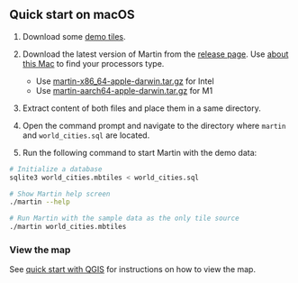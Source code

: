 ## Quick start on macOS

1. Download some [demo tiles](https://github.com/maplibre/martin/raw/main/tests/fixtures/mbtiles/world_cities.sql).

2. Download the latest version of Martin from
   the [release page](https://github.com/maplibre/martin/releases/latest).
   Use [about this Mac](https://support.apple.com/en-us/116943) to find your processors type.
    * Use [martin-x86_64-apple-darwin.tar.gz](https://github.com/maplibre/martin/releases/latest/download/martin-x86_64-apple-darwin.tar.gz) for Intel
    * Use [martin-aarch64-apple-darwin.tar.gz](https://github.com/maplibre/martin/releases/latest/download/martin-aarch64-apple-darwin.tar.gz) for M1

3. Extract content of both files and place them in a same directory.

4. Open the command prompt and navigate to the directory where `martin` and `world_cities.sql` are located.

5. Run the following command to start Martin with the demo data:

```bash
# Initialize a database
sqlite3 world_cities.mbtiles < world_cities.sql

# Show Martin help screen
./martin --help

# Run Martin with the sample data as the only tile source
./martin world_cities.mbtiles
```

### View the map

See [quick start with QGIS](quick-start-qgis.md) for instructions on how to view the map.
